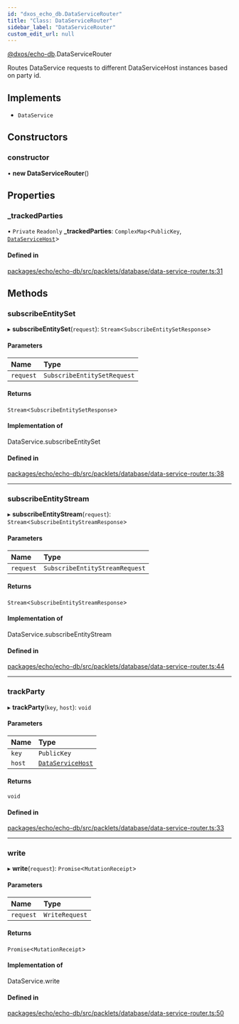 ```yaml
---
id: "dxos_echo_db.DataServiceRouter"
title: "Class: DataServiceRouter"
sidebar_label: "DataServiceRouter"
custom_edit_url: null
---
```


[@dxos/echo-db](../modules/dxos_echo_db.md).DataServiceRouter

Routes DataService requests to different DataServiceHost instances based on party id.

## Implements

- `DataService`

## Constructors

### constructor

• **new DataServiceRouter**()

## Properties

### \_trackedParties

• `Private` `Readonly` **\_trackedParties**: `ComplexMap`<`PublicKey`, [`DataServiceHost`](dxos_echo_db.DataServiceHost.md)\>

#### Defined in

[packages/echo/echo-db/src/packlets/database/data-service-router.ts:31](https://github.com/dxos/protocols/blob/6f4c34af3/packages/echo/echo-db/src/packlets/database/data-service-router.ts#L31)

## Methods

### subscribeEntitySet

▸ **subscribeEntitySet**(`request`): `Stream`<`SubscribeEntitySetResponse`\>

#### Parameters

| Name | Type |
| :------ | :------ |
| `request` | `SubscribeEntitySetRequest` |

#### Returns

`Stream`<`SubscribeEntitySetResponse`\>

#### Implementation of

DataService.subscribeEntitySet

#### Defined in

[packages/echo/echo-db/src/packlets/database/data-service-router.ts:38](https://github.com/dxos/protocols/blob/6f4c34af3/packages/echo/echo-db/src/packlets/database/data-service-router.ts#L38)

___

### subscribeEntityStream

▸ **subscribeEntityStream**(`request`): `Stream`<`SubscribeEntityStreamResponse`\>

#### Parameters

| Name | Type |
| :------ | :------ |
| `request` | `SubscribeEntityStreamRequest` |

#### Returns

`Stream`<`SubscribeEntityStreamResponse`\>

#### Implementation of

DataService.subscribeEntityStream

#### Defined in

[packages/echo/echo-db/src/packlets/database/data-service-router.ts:44](https://github.com/dxos/protocols/blob/6f4c34af3/packages/echo/echo-db/src/packlets/database/data-service-router.ts#L44)

___

### trackParty

▸ **trackParty**(`key`, `host`): `void`

#### Parameters

| Name | Type |
| :------ | :------ |
| `key` | `PublicKey` |
| `host` | [`DataServiceHost`](dxos_echo_db.DataServiceHost.md) |

#### Returns

`void`

#### Defined in

[packages/echo/echo-db/src/packlets/database/data-service-router.ts:33](https://github.com/dxos/protocols/blob/6f4c34af3/packages/echo/echo-db/src/packlets/database/data-service-router.ts#L33)

___

### write

▸ **write**(`request`): `Promise`<`MutationReceipt`\>

#### Parameters

| Name | Type |
| :------ | :------ |
| `request` | `WriteRequest` |

#### Returns

`Promise`<`MutationReceipt`\>

#### Implementation of

DataService.write

#### Defined in

[packages/echo/echo-db/src/packlets/database/data-service-router.ts:50](https://github.com/dxos/protocols/blob/6f4c34af3/packages/echo/echo-db/src/packlets/database/data-service-router.ts#L50)
